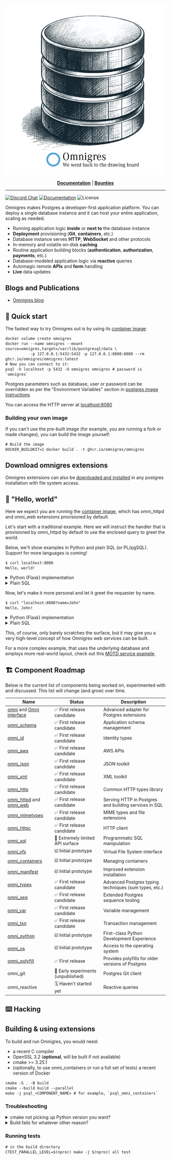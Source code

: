 <p align="center">
<img src="board.webp" alt="Omnigres: We want back to the drawing board">
</p>

<p align="center">
<a href="https://docs.omnigres.org"><b>Documentation</b></a> |
<a href="https://github.com/omnigres/omnigres/wiki/Bounties"><b>Bounties</b></a>
</p>

---

[![Discord Chat](https://img.shields.io/discord/1060568981725003789?label=Discord)][Discord]
[![Documentation](https://img.shields.io/badge/docs-ready-green)](https://docs.omnigres.org)
![License](https://img.shields.io/github/license/omnigres/omnigres)

Omnigres makes Postgres a developer-first application platform. You can deploy a single database instance and it can host your entire application, scaling as needed.

* Running application logic **inside** or **next to** the database instance
* **Deployment** provisioning (**Git**, **containers**, etc.)
* Database instance serves **HTTP**, **WebSocket** and other protocols
* In-memory and volatile on-disk **caching**
* Routine application building blocks (**authentication**, **authorization**, **payments**, etc.)
* Database-modeled application logic via **reactive** queries
* Automagic remote **APIs** and **form** handling
* **Live** data updates

## Blogs and Publications

* [Omnigres blog](https://blog.omnigres.com)

## :runner: Quick start

The fastest way to try Omnigres out is by using its [container image](https://github.com/omnigres/omnigres/pkgs/container/omnigres):

```shell
docker volume create omnigres
docker run --name omnigres --mount source=omnigres,target=/var/lib/postgresql/data \
           -p 127.0.0.1:5432:5432 -p 127.0.0.1:8080:8080 --rm ghcr.io/omnigres/omnigres:latest
# Now you can connect to it:
psql -h localhost -p 5432 -U omnigres omnigres # password is `omnigres`
```

Postgres parameters such as database, user or password can be overridden as per the
"Environment Variables" section in [postgres image instructions](https://hub.docker.com/_/postgres/)

You can access the HTTP server at [localhost:8080](http://localhost:8080)

### Building your own image

If you can't use the pre-built image (for example, you are running a fork or made changes), you can build the image yourself:

```shell
# Build the image
DOCKER_BUILDKIT=1 docker build . -t ghcr.io/omnigres/omnigres
```

## Download omnigres extensions

Omnigres extensions can also
be [downloaded and installed](https://docs.omnigres.org/omni_manifest/usage/#download-omnigres-extensions)
in any postgres installation with file system access.

## :wave: "Hello, world"

Here we expect you are running the [container image](#-runner--quick-start), which has
omni_httpd and omni_web extensions provisioned by default.

Let's start with a traditional example. Here we will instruct the handler that
is provisioned by omni_httpd by default to use the enclosed query to greet the
world.

Below, we'll show examples in Python and plain SQL (or PL/pgSQL). Support for
more languages is coming!

```shell
$ curl localhost:8080
Hello, world!
```

<details>
<summary>Python (Flask) implementation</summary>

```python
from omni_python import pg
from flask import Flask
from omni_http.omni_httpd import flask

app = Flask('myapp')


@app.route('/')
def hello():
    return "Hello, world!"


handle = pg(flask.Adapter(app))
```

To connect the endpoint:

```sql
update omni_httpd.handlers
set
    query =
        $$select handle(request.*) from request$$;
```

**NB**: Please note that you will need to
[follow Python setup steps](https://docs.omnigres.org/omni_python/intro/)
for the time being before our CLI tooling is ready.

</details>

<details>
<summary>Plain SQL</summary>

You can also achieve the same using plain SQL with very little setup.

```sql
update omni_httpd.handlers
set
    query =
        $$select omni_httpd.http_response('Hello, world!') from request$$;
```

</details>

Now, let's make it more personal and let it greet the requester by name.

```shell
$ curl "localhost:8080?name=John"
Hello, John!
```

<details>
<summary>Python (Flask) implementation</summary>

```python
from flask import request  # we need to access `request`


@app.route('/')
def hello():
    return f"Hello, {request.args.get('name', 'world')}!"
```

</details>

<details>
<summary>Plain SQL</summary>

```sql
update omni_httpd.handlers
set
    query =
        $$select omni_httpd.http_response('Hello, ' || 
                   coalesce(omni_web.param_get(request.query_string, 'name'), 'world') || '!')
          from request$$;
```

</details>

This, of course, only barely scratches the surface, but it may give you a very high-level concept
of how Omnigres web services can be built.

For a more complex example, that uses the underlying database and employs more real-world layout, check out
this [MOTD service example](https://docs.omnigres.org/examples/motd/).

## :building_construction: Component Roadmap

Below is the current list of components being worked on, experimented with and discussed. This list will change
(and grow) over time.

| Name                                                                                        | Status                                       | Description                                           |
|---------------------------------------------------------------------------------------------|----------------------------------------------|-------------------------------------------------------|
| [omni](extensions/omni/README.md) and [Omni interface](omni/README.md)                      | :white_check_mark: First release candidate   | Advanced adapter for Postgres extensions              |
| [omni_schema](extensions/omni_schema/README.md)                                             | :white_check_mark: First release candidate   | Application schema management                         |
| [omni_id](extensions/omni_id/README.md)                                                     | :white_check_mark: First release candidate   | Identity types                                        |
| [omni_aws](extensions/omni_aws/README.md)                                                   | :white_check_mark: First release candidate   | AWS APIs                                              |
| [omni_json](extensions/omni_json/README.md)                                                 | :white_check_mark: First release candidate   | JSON toolkit                                          |
| [omni_xml](extensions/omni_xml/README.md)                                                   | :white_check_mark: First release candidate   | XML toolkit                                           |
| [omni_http](extensions/omni_http/README.md)                                                 | :white_check_mark: First release candidate   | Common HTTP types library                             |
| [omni_httpd](extensions/omni_httpd/README.md) and [omni_web](extensions/omni_web/README.md) | :white_check_mark: First release candidate   | Serving HTTP in Postgres and building services in SQL |
| [omni_mimetypes](extensions/omni_mimetypes/README.md)                                       | :white_check_mark: First release candidate   | MIME types and file extensions                        |
| [omni_httpc](extensions/omni_httpc/README.md)                                               | :white_check_mark: First release candidate   | HTTP client                                           |
| [omni_sql](extensions/omni_sql/README.md)                                                   | :construction: Extremely limited API surface | Programmatic SQL manipulation                         |
| [omni_vfs](extensions/omni_vfs/README.md)                                                   | :ballot_box_with_check: Initial prototype    | Virtual File System interface                         |
| [omni_containers](extensions/omni_containers/README.md)                                     | :ballot_box_with_check: Initial prototype    | Managing containers                                   |
| [omni_manifest](extensions/omni_manifest/README.md)                                         | :ballot_box_with_check: Initial prototype    | Improved extension installation                       |
| [omni_types](extensions/omni_types/README.md)                                               | :white_check_mark: First release candidate   | Advanced Postgres typing techniques (sum types, etc.) |
| [omni_seq](extensions/omni_seq/README.md)                                                   | :white_check_mark: First release candidate   | Extended Postgres sequence tooling                    |
| [omni_var](extensions/omni_var/README.md)                                                   | :white_check_mark: First release candidate   | Variable management                                   |
| [omni_txn](extensions/omni_txn/README.md)                                                   | :white_check_mark: First release candidate   | Transaction management                                |
| [omni_python](extensions/omni_python/README.md)                                             | :ballot_box_with_check: Initial prototype    | First-class Python Development Experience             |
| [omni_os](extensions/omni_os/README.md)                                                     | :ballot_box_with_check: Initial prototype    | Access to the operating system                        |
| [omni_polyfill](extensions/omni_polyfill/README.md)                                         | :white_check_mark: First release             | Provides polyfills for older versions of Postgres     |
| omni_git                                                                                    | :lab_coat: Early experiments (unpublished)   | Postgres Git client                                   |
| omni_reactive                                                                               | :spiral_calendar: Haven't started yet        | Reactive queries                                      |

## :keyboard: Hacking

## Building & using extensions

To build and run Omnigres, you would need:

* a recent C compiler
* OpenSSL 3.2 (**optional**, will be built if not available)
* cmake >= 3.25.1
* (optionally, to use omni_containers or run a full set of tests) a recent
  version of Docker

```shell
cmake -S . -B build
cmake --build build --parallel
make -j psql_<COMPONENT_NAME> # for example, `psql_omni_containers`
```

### Troubleshooting

<details>
<summary>cmake not picking up Python version you want?</summary>

To use a specific Python build use the cmake flag `Python3_EXECUTABLE`:

```
cmake -S . -B build -DPython3_EXECUTABLE=/path/to/python
```

</details>

<details>
<summary>Build fails for whatever other reason?</summary>

Remove `build` and `.pg` directories for a clean rebuild:

```
rm -rf .pg build
```

</details>

### Running tests

```shell
# in the build directory
CTEST_PARALLEL_LEVEL=$(nproc) make -j $(nproc) all test
```

[Discord]: https://discord.omnigr.es
